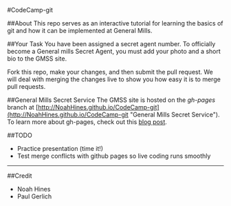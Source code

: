 #CodeCamp-git

##About
This repo serves as an interactive tutorial for learning the basics of git and how it can be implemented at General Mills.

##Your Task
You have been assigned a secret agent number. To officially become a General mills Secret Agent, you must add your photo and a short bio to the GMSS site.

Fork this repo, make your changes, and then submit the pull request. We will deal with merging the changes live to show you how easy it is to merge pull requests.

##General Mills Secret Service
The GMSS site is hosted on the *gh-pages* branch at [http://NoahHines.github.io/CodeCamp-git](http://NoahHines.github.io/CodeCamp-git "General Mills Secret Service"). To learn more about gh-pages, check out this [blog post](https://help.github.com/articles/creating-project-pages-manually/ "about gh-pages").

##TODO
- Practice presentation (time it!)
- Test merge conflicts with github pages so live coding runs smoothly



---

##Credit
- Noah Hines
- Paul Gerlich

